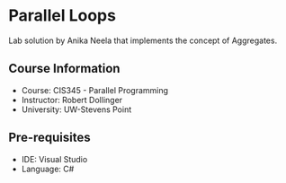 # Parallel Loops
Lab solution by Anika Neela that implements the concept of Aggregates. 

## Course Information
- Course: CIS345 - Parallel Programming
- Instructor: Robert Dollinger
- University: UW-Stevens Point

## Pre-requisites
- IDE: Visual Studio 
- Language: C#
